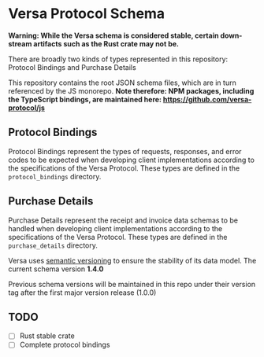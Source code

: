 # Versa Protocol Schema

**Warning: While the Versa schema is considered stable, certain down-stream artifacts such as the Rust crate may not be.**

There are broadly two kinds of types represented in this repository: Protocol Bindings and Purchase Details

This repository contains the root JSON schema files, which are in turn referenced by the JS monorepo. **Note therefore: NPM packages, including the TypeScript bindings, are maintained here: https://github.com/versa-protocol/js**

## Protocol Bindings
Protocol Bindings represent the types of requests, responses, and error codes to be expected when developing client implementations according to the specifications of the Versa Protocol. These types are defined in the `protocol_bindings` directory.

## Purchase Details
Purchase Details represent the receipt and invoice data schemas to be handled  when developing client implementations according to the specifications of the Versa Protocol. These types are defined in the `purchase_details` directory.

Versa uses [semantic versioning](https://semver.org/) to ensure the stability of its data model. The current schema version **1.4.0**

Previous schema versions will be maintained in this repo under their version tag after the first major version release (1.0.0)

## TODO

- [ ] Rust stable crate
- [ ] Complete protocol bindings
